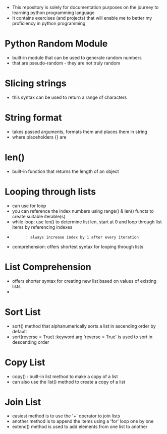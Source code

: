 - This repository is solely for documentation purposes on the journey to learning python programming language
- It contains exercises (and projects) that will enable me to better my proficiency in python programming

# Python Random Module
- built-in module that can be used to generate random numbers
- that are pseudo-random - they are not truly random

# Slicing strings
- this syntax can be used to return a range of characters

# String format
- takes passed arguments, formats them and places them in string
- where placeholders {} are

# len()
- built-in function that returns the length of an object

# Looping through lists
- can use for loop
- you can reference the index numbers using range() & len() functs to create suitable iterable(s)
- while loop: use len() to determine list len, start at 0 and loop through list items by referencing indexes
-           : always increase index by 1 after every iteration
- comprehension: offers shortest syntax for looping through lists

# List Comprehension
- offers shorter syntax for creating new list based on values of existing lists
-

# Sort List
- sort() method that alphanumerically sorts a list in ascending order by default
- sort(reverse = True) :keyword arg 'reverse = True' is used to sort in descending order

# Copy List
- copy() : built-in list method to make a copy of a list
- can also use the list() method to create a copy of a list

# Join List
- easiest method is to use the '+' operator to join lists
- another method is to append the items using a 'for' loop one by one
- extend() method is used to add elements from one list to another